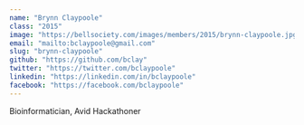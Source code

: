 ```yaml
---
name: "Brynn Claypoole"
class: "2015"
image: "https://bellsociety.com/images/members/2015/brynn-claypoole.jpg"
email: "mailto:bclaypoole@gmail.com"
slug: "brynn-claypoole"
github: "https://github.com/bclay"
twitter: "https://twitter.com/bclaypoole"
linkedin: "https://linkedin.com/in/bclaypoole"
facebook: "https://facebook.com/bclaypoole"
---
```

Bioinformatician, Avid Hackathoner